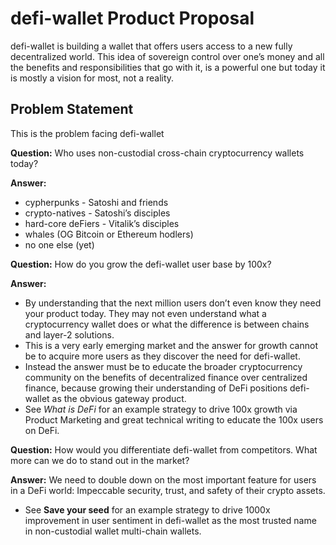 # defi-wallet Product Proposal
defi-wallet is building a wallet that offers users access to a new fully decentralized world. This idea of sovereign control over one’s money and all the benefits and responsibilities that go with it, is a powerful one but today it is mostly a vision for most, not a reality. 

## Problem Statement

This is the problem facing defi-wallet

**Question:** Who uses non-custodial cross-chain cryptocurrency wallets today?

**Answer:**
- cypherpunks - Satoshi and friends
- crypto-natives - Satoshi’s disciples
- hard-core deFiers - Vitalik’s disciples
- whales (OG Bitcoin or Ethereum hodlers)
- no one else (yet)

**Question:** How do you grow the defi-wallet user base by 100x?

**Answer:** 
* By understanding that the next million users don’t even know they need your product today. They may not even understand what a cryptocurrency wallet does or what the difference is between chains and layer-2 solutions. 
* This is a very early emerging market and the answer for growth cannot be to acquire more users as they discover the need for defi-wallet. 
* Instead the answer must be to educate the broader cryptocurrency community on the benefits of decentralized finance over centralized finance, because growing their understanding of DeFi positions defi-wallet as the obvious gateway product.
* See *What is DeFi* for an example strategy to drive 100x growth via Product Marketing and great technical writing to educate the 100x users on DeFi.

**Question:** How would you differentiate defi-wallet from competitors. What more can we do to stand out in the market?

**Answer:** We need to double down on the most important feature for users in a DeFi world: Impeccable security, trust, and safety of their crypto assets.
* See **Save your seed** for an example strategy to drive 1000x improvement in user sentiment in defi-wallet as the most trusted name in non-custodial wallet multi-chain wallets. 
